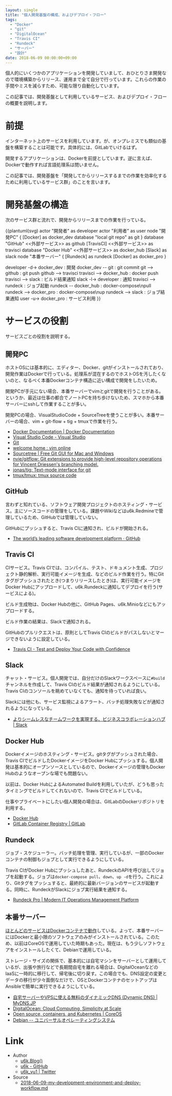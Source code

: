```yaml
---
layout: single
title: "個人開発基盤の構成、およびデプロイ・フロー"
tags:
  - "Docker"
  - "git"
  - "DigitalOcean"
  - "Travis CI"
  - "Rundeck"
  - "サーバー"
  - "設計"
date: 2018-06-09 00:00:00+09:00
---
```


個人的にいくつかのアプリケーションを開発していまして、おひとりさま開発なので環境構築からリリース、運用まで全て自分で行っています。これらの作業の手間やミスを減らすため、可能な限り自動化しています。

この記事では、開発基盤として利用しているサービス、およびデプロイ・フローの概要を説明します。

# 前提

インターネット上のサービスを利用しています。が、オンプレミスでも類似の基盤を構築することは可能です。具体的には、GitLabでいけるはず。

開発するアプリケーションは、Dockerを前提としています。逆に言えば、Dockerで動作すれば言語処理系は問いません。

この記事では、開発基盤を「開発してからリリースするまでの作業を効率化するために利用しているサービス群」のことを言います。





# 開発基盤の構造

次のサービス群と流れで、開発からリリースまでの作業を行っている。

{{plantuml(svg)
actor "開発者" as developer
actor "利用者" as user
node "開発PC" {
  [Docker] as docker_dev
  database "local git repo" as git
}
database "GitHub" <<外部サービス>> as github
[TravisCI] <<外部サービス>> as travisci
database "Docker Hub" <<外部サービス>> as docker_hub
[Slack] as slack
node "本番サーバー" {
  [Rundeck] as rundeck
  [Docker] as docker_pro
}

developer -d-> docker_dev : 開発
docker_dev -- git : git commit
git --> github : git push
github --> travisci
travisci --> docker_hub : docker push
travisci --> slack : ビルド結果通知
slack -l-> developer : 通知
travisci --> rundeck : ジョブ起動
rundeck -- docker_hub : docker-compose\npull
rundeck --> docker_pro : docker-compose\nup
rundeck --> slack : ジョブ結果通知
user -u-> docker_pro : サービス利用
}}

# サービスの役割

サービスごとの役割を説明する。

## 開発PC

ホストOSには基本的に、エディター、Docker、gitがインストールされており、開発作業はDockerで行っている。処理系が混在するのでホストOSを汚したくないのと、なるべく本番Dockerコンテナ構造に近い構成で開発をしたいため。

開発PCが手元にない場合、本番サーバーでvimとgitで開発を行うことがある。というか、最近は仕事の都合でノートPCを持ち歩けないため、スマホから本番サーバーにsshして作業することが多い。

開発PCの場合、VisualStudioCode + SourceTreeを使うことが多い。本番サーバーの場合、vim + git-flow + tig + tmuxで作業を行う。

- [Docker Documentation | Docker Documentation](https://docs.docker.com/)
- [Visual Studio Code - Visual Studio](https://www.microsoft.com/ja-jp/dev/products/code-vs.aspx)
- [Git](https://git-scm.com/)
- [welcome home : vim online](https://www.vim.org/)
- [Sourcetree | Free Git GUI for Mac and Windows](https://www.sourcetreeapp.com/)
- [nvie/gitflow: Git extensions to provide high-level repository operations for Vincent Driessen's branching model.](https://github.com/nvie/gitflow)
- [jonas/tig: Text-mode interface for git](https://github.com/jonas/tig)
- [tmux/tmux: tmux source code](https://github.com/tmux/tmux)

## GitHub

言わずと知れている、ソフトウェア開発プロジェクトのホスティング・サービス。主にソースコードの管理をしている。課題やWikiなどはu6k.Redmineで管理しているため、GitHubでは管理していない。

GitHubにプッシュすると、Travis CIに通知され、ビルドが開始される。

- [The world’s leading software development platform · GitHub](https://github.com/)

## Travis CI

CIサービス。Travis CIでは、コンパイル、テスト、ドキュメント生成、プロジェクト静的解析、実行可能イメージを生成、などのビルド作業を行う。特にGitタグがプッシュされたとき(つまりリリースしたとき)は、実行可能イメージをDocker Hubにアップロードして、u6k.Rundeckに通知してデプロイを行う(サービスによる)。

ビルド生成物は、Docker Hubの他に、GitHub Pages、u6k.Minioなどにもアップロードする。

ビルド作業の結果は、Slackで通知される。

GitHubのプルリクエストは、原則としてTravis CIのビルドがパスしないとマージできないように設定している。

- [Travis CI - Test and Deploy Your Code with Confidence](https://travis-ci.org/)

## Slack

チャット・サービス。個人開発では、自分だけのSlackワークスペースに`#build`チャンネルを作成して、Travis CIのビルド結果が通知されるようにしている。Travis CIのコンソールを眺めていなくても、通知を待っていれば良い。

Slackには他にも、サービス監視によるアラート、バッチ処理失敗などが通知されるようになっている。

- [よりシームレスなチームワークを実現する、ビジネスコラボレーションハブ | Slack](https://slack.com/)

## Docker Hub

Dockerイメージのホスティング・サービス。gitタグがプッシュされた場合、Travis CIでビルドしたDockerイメージをDocker Hubにプッシュする。個人開発は基本的にオープンソースとしているので、Dockerイメージの管理もDocker Hubのようなオープンな場でも問題ない。

以前は、Docker HubによるAutomated Buildを利用していたが、どうも思ったタイミングでビルドしてくれないので、Travis CIでビルドしている。

仕事やプライベートにしたい個人開発の場合は、GitLabのDockerリポジトリを利用する。

- [Docker Hub](https://hub.docker.com/)
- [GitLab Container Registry | GitLab](https://docs.gitlab.com/ce/user/project/container_registry.html)

## Rundeck

ジョブ・スケジューラー。バッチ処理を管理、実行しているが、一部のDockerコンテナの制御もジョブとして実行できるようにしている。

Travis CIがDocker Hubにプッシュしたあと、RundeckのAPIを呼び出してジョブを起動する。ジョブは`docker-compose pull`、`down`、`up -d`を行う。これにより、Gitタグをプッシュすると、最終的に最新バージョンのサービスが起動する。同時に、RundeckがSlackにジョブ実行結果を通知する。

- [Rundeck Pro | Modern IT Operations Management Platform](https://www.rundeck.com/)

## 本番サーバー

[ほとんどのサービスはDockerコンテナで動作](https://redmine.u6k.me/projects/os-setup/wiki/%E3%82%BD%E3%83%95%E3%83%88%E3%82%A6%E3%82%A7%E3%82%A2%E8%A8%AD%E8%A8%88)している。よって、本番サーバーにはDockerと最小限のソフトウェアのみがインストールされている。このため、以前はCoreOSで運用していた時期もあった。現在は、もう少しソフトウェアをインストールしたくて、Debianで運用している。

ストレージ・サイズの関係で、基本的には自宅マシンをサーバーとして運用しているが、出張や旅行などで長期間自宅を離れる場合は、DigitalOceanなどのIaaSに一時的に移行して、帰宅後に切り戻す。この場合でも、DNS設定の変更とデータの移行が少々面倒なだけで、OSとDockerコンテナのセットアップはAnsibleで簡単に実行できるようにしている。

- [自宅サーバーやVPSに使える無料のダイナミックDNS (Dynamic DNS) | MyDNS.JP](https://www.mydns.jp/)
- [DigitalOcean: Cloud Computing, Simplicity at Scale](https://www.digitalocean.com/)
- [Open source, containers, and Kubernetes | CoreOS](https://coreos.com/)
- [Debian -- ユニバーサルオペレーティングシステム](https://www.debian.org/)

# Link

- Author
  - [u6k.Blog()](https://blog.u6k.me/)
  - [u6k - GitHub](https://github.com/u6k)
  - [u6k_yu1 \| Twitter](https://twitter.com/u6k_yu1)
- Source
  - [2018-06-09-my-development-environment-and-deploy-workflow.md](https://github.com/u6k/blog/blob/master/_posts/2018-06-09-my-development-environment-and-deploy-workflow.md)
